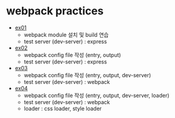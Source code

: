 # webpack practices

* [ex01](ex01)
    * webpack module 설치 및 build 연습
    * test server (dev-server) : express
* [ex02](ex02)
    * webpack config file 작성 (entry, output)
    * test server (dev-server) : express
* [ex03](ex03)
    * webpack config file 작성 (entry, output, dev-server)
    * test server (dev-server) : webpack
* [ex04](ex04)
    * webpack config file 작성 (entry, output, dev-server, loader)
    * test server (dev-server) : webpack
    * loader : css loader, style loader